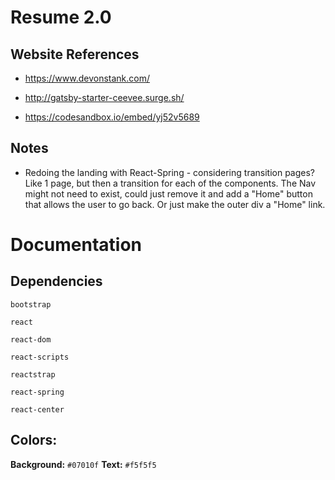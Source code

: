 # Resume 2.0

## Website References

* https://www.devonstank.com/
* http://gatsby-starter-ceevee.surge.sh/

* https://codesandbox.io/embed/yj52v5689

## Notes

* Redoing the landing with React-Spring - considering transition pages? Like 1 page, but then a transition for each of the components. The Nav might not need to exist, could just remove it and add a "Home" button that allows the user to go back. Or just make the outer div a "Home" link.

# Documentation

## Dependencies

`bootstrap`

`react`

`react-dom`

`react-scripts`

`reactstrap`

`react-spring`

`react-center`

## Colors:

**Background:** `#07010f`
**Text:** `#f5f5f5`
